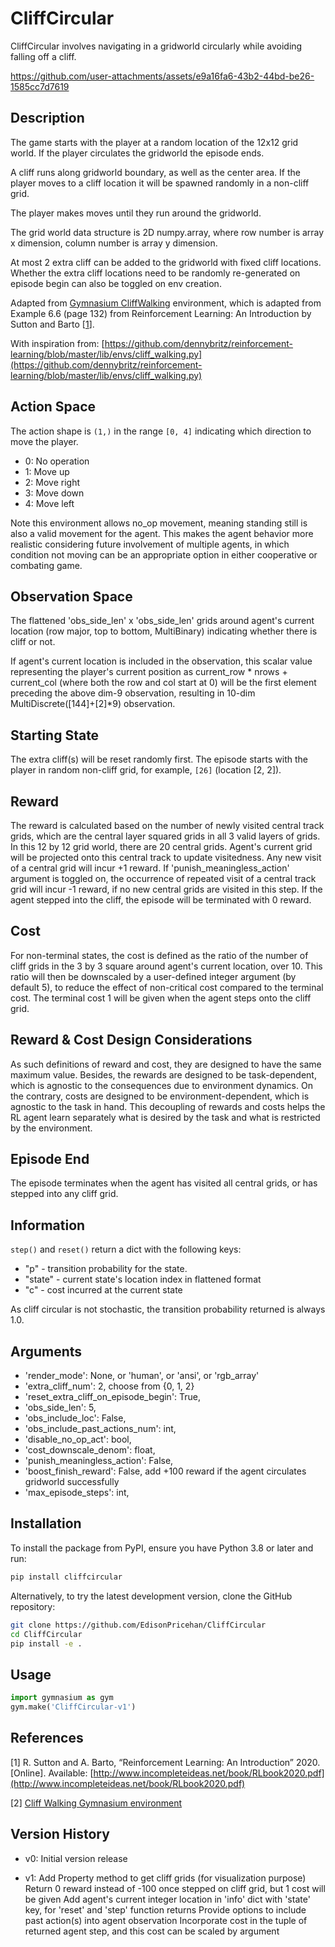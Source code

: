 # CliffCircular
CliffCircular involves navigating in a gridworld circularly while avoiding falling off a cliff.



https://github.com/user-attachments/assets/e9a16fa6-43b2-44bd-be26-1585cc7d7619



## Description
The game starts with the player at a random location of the 12x12 grid world.
If the player circulates the gridworld the episode ends.

A cliff runs along gridworld boundary, as well as the center area. If the player moves to a cliff location it
will be spawned randomly in a non-cliff grid.

The player makes moves until they run around the gridworld.

The grid world data structure is 2D numpy.array, where row number is array x dimension, column number
is array y dimension.

At most 2 extra cliff can be added to the gridworld with fixed cliff locations. Whether the extra cliff locations
need to be randomly re-generated on episode begin can also be toggled on env creation.

Adapted from [Gymnasium CliffWalking](https://gymnasium.farama.org/environments/toy_text/cliff_walking/)
environment, which is adapted from Example 6.6 (page 132) from Reinforcement Learning: An Introduction
by Sutton and Barto [<a href="#cliffwalk_ref">1</a>].

With inspiration from:
[https://github.com/dennybritz/reinforcement-learning/blob/master/lib/envs/cliff_walking.py](https://github.com/dennybritz/reinforcement-learning/blob/master/lib/envs/cliff_walking.py)

## Action Space
The action shape is `(1,)` in the range `[0, 4]` indicating
which direction to move the player.

- 0: No operation
- 1: Move up
- 2: Move right
- 3: Move down
- 4: Move left

Note this environment allows no_op movement, meaning standing still is also a valid movement for the agent.
This makes the agent behavior more realistic considering future involvement of multiple agents, in which condition
not moving can be an appropriate option in either cooperative or combating game.

## Observation Space
The flattened 'obs_side_len' x 'obs_side_len' grids around agent's current location (row major, top to bottom, MultiBinary)
indicating whether there is cliff or not.

If agent's current location is included in the observation, this scalar value representing the player's
current position as current_row * nrows + current_col (where both the row and col start at 0) will be
the first element preceding the above dim-9 observation, resulting in 10-dim MultiDiscrete([144]+[2]*9) observation.

## Starting State
The extra cliff(s) will be reset randomly first.
The episode starts with the player in random non-cliff grid, for example, `[26]` (location [2, 2]).


## Reward
The reward is calculated based on the number of newly visited central track grids, which are the central layer
squared grids in all 3 valid layers of grids.
In this 12 by 12 grid world, there are 20 central grids.
Agent's current grid will be projected onto this central track to update visitedness.
Any new visit of a central grid will incur +1 reward.
If 'punish_meaningless_action' argument is toggled on, the occurrence of repeated visit of a central track
grid will incur -1 reward, if no new central grids are visited in this step.
If the agent stepped into the cliff, the episode will be terminated with 0 reward.

## Cost
For non-terminal states, the cost is defined as the ratio of the number of cliff grids in the 3 by 3 square around
agent's current location, over 10. This ratio will then be downscaled by a user-defined integer argument (by default 5),
to reduce the effect of non-critical cost compared to the terminal cost.
The terminal cost 1 will be given when the agent steps onto the cliff grid.


## Reward & Cost Design Considerations
As such definitions of reward and cost, they are designed to have the same maximum value.
Besides, the rewards are designed to be task-dependent, which is agnostic to the consequences due to environment dynamics.
On the contrary, costs are designed to be environment-dependent, which is agnostic to the task in hand.
This decoupling of rewards and costs helps the RL agent learn separately what is desired by the task and
what is restricted by the environment.

## Episode End
The episode terminates when the agent has visited all central grids, or has stepped into any cliff grid.

## Information

`step()` and `reset()` return a dict with the following keys:
- "p" - transition probability for the state.
- "state" - current state's location index in flattened format
- "c" - cost incurred at the current state

As cliff circular is not stochastic, the transition probability returned is always 1.0.

## Arguments
- 'render_mode': None, or 'human', or 'ansi', or 'rgb_array'
- 'extra_cliff_num': 2, choose from {0, 1, 2}
- 'reset_extra_cliff_on_episode_begin': True,
- 'obs_side_len': 5,
- 'obs_include_loc': False,
- 'obs_include_past_actions_num': int,
- 'disable_no_op_act': bool,
- 'cost_downscale_denom': float,
- 'punish_meaningless_action': False,
- 'boost_finish_reward': False, add +100 reward if the agent circulates gridworld successfully
- 'max_episode_steps': int,

## Installation

To install the package from PyPI, ensure you have Python 3.8 or later and run:

```bash
pip install cliffcircular
```

Alternatively, to try the latest development version, clone the GitHub repository:

```bash
git clone https://github.com/EdisonPricehan/CliffCircular
cd CliffCircular
pip install -e .
```

## Usage

```python
import gymnasium as gym
gym.make('CliffCircular-v1')
```

## References
<a id="cliffwalk_ref"></a>[1] R. Sutton and A. Barto, “Reinforcement Learning:
An Introduction” 2020. [Online]. Available: [http://www.incompleteideas.net/book/RLbook2020.pdf](http://www.incompleteideas.net/book/RLbook2020.pdf)

<a id="cliffwalk_ref"></a>[2] [Cliff Walking Gymnasium environment](https://gymnasium.farama.org/environments/toy_text/cliff_walking/)

## Version History
- v0: Initial version release

- v1: Add Property method to get cliff grids (for visualization purpose)
      Return 0 reward instead of -100 once stepped on cliff grid, but 1 cost will be given
      Add agent's current integer location in 'info' dict with 'state' key, for 'reset' and 'step' function returns
      Provide options to include past action(s) into agent observation
      Incorporate cost in the tuple of returned agent step, and this cost can be scaled by argument
